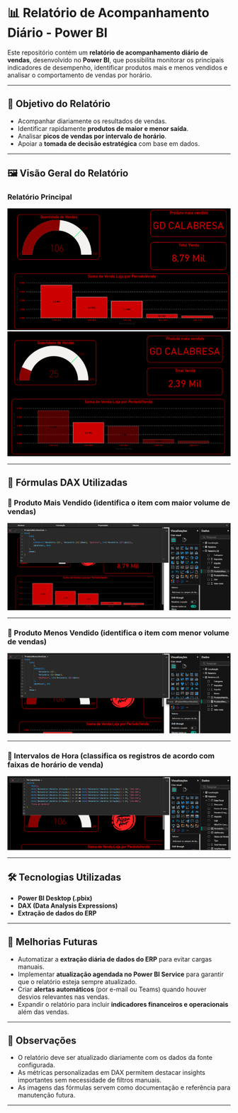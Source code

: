 # 📊 Relatório de Acompanhamento Diário - Power BI

Este repositório contém um **relatório de acompanhamento diário de vendas**, desenvolvido no **Power BI**, que possibilita monitorar os principais indicadores de desempenho, identificar produtos mais e menos vendidos e analisar o comportamento de vendas por horário.

---

## 📑 Objetivo do Relatório

- Acompanhar diariamente os resultados de vendas.  
- Identificar rapidamente **produtos de maior e menor saída**.  
- Analisar **picos de vendas por intervalo de horário**.  
- Apoiar a **tomada de decisão estratégica** com base em dados.

---

## 🖼️ Visão Geral do Relatório

### Relatório Principal
![Relatório Completo 1](/RelatorioGeral.png)  
![Relatório Completo 2](/RelatorioFiltro.png)

---

## 🔢 Fórmulas DAX Utilizadas

### 📌 Produto Mais Vendido (identifica o item com maior volume de vendas)
![DAX Produto Mais Vendido](/DAXMaisvendidos.png)

---

### 📌 Produto Menos Vendido (identifica o item com menor volume de vendas)
![DAX Produto Menos Vendido](/DAXMenosvendido.png)

---

### 📌 Intervalos de Hora (classifica os registros de acordo com faixas de horário de venda)
![DAX Intervalos de Hora](/DAXIntervaloHoras.png)

---

## 🛠️ Tecnologias Utilizadas

- **Power BI Desktop (.pbix)**  
- **DAX (Data Analysis Expressions)**  
- **Extração de dados do ERP**  

---

## 🚀 Melhorias Futuras

- Automatizar a **extração diária de dados do ERP** para evitar cargas manuais.  
- Implementar **atualização agendada no Power BI Service** para garantir que o relatório esteja sempre atualizado.  
- Criar **alertas automáticos** (por e-mail ou Teams) quando houver desvios relevantes nas vendas.  
- Expandir o relatório para incluir **indicadores financeiros e operacionais** além das vendas.  

---

## 📌 Observações

- O relatório deve ser atualizado diariamente com os dados da fonte configurada.  
- As métricas personalizadas em DAX permitem destacar insights importantes sem necessidade de filtros manuais.  
- As imagens das fórmulas servem como documentação e referência para manutenção futura.  

---
